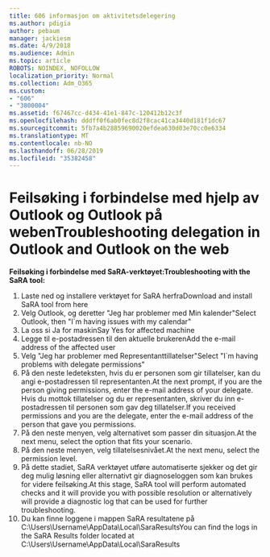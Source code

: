 ```yaml
---
title: 606 informasjon om aktivitetsdelegering
ms.author: pdigia
author: pebaum
manager: jackiesm
ms.date: 4/9/2018
ms.audience: Admin
ms.topic: article
ROBOTS: NOINDEX, NOFOLLOW
localization_priority: Normal
ms.collection: Adm_O365
ms.custom:
- "606"
- "3800004"
ms.assetid: f67467cc-d434-41e1-847c-120412b12c3f
ms.openlocfilehash: dddff0f6ab0fec8d2f8cac41ca3440d181f1dc67
ms.sourcegitcommit: 5fb7a4b28859690020efdea630d03e70cc0e6334
ms.translationtype: MT
ms.contentlocale: nb-NO
ms.lasthandoff: 06/28/2019
ms.locfileid: "35382458"
---
```

# <a name="troubleshooting-delegation-in-outlook-and-outlook-on-the-web"></a><span data-ttu-id="f8ae6-102">Feilsøking i forbindelse med hjelp av Outlook og Outlook på weben</span><span class="sxs-lookup"><span data-stu-id="f8ae6-102">Troubleshooting delegation in Outlook and Outlook on the web</span></span>

<span data-ttu-id="f8ae6-103">**Feilsøking i forbindelse med SaRA-verktøyet:**</span><span class="sxs-lookup"><span data-stu-id="f8ae6-103">**Troubleshooting with the SaRA tool:**</span></span>

1. <span data-ttu-id="f8ae6-104">Laste ned og installere verktøyet for SaRA herfra</span><span class="sxs-lookup"><span data-stu-id="f8ae6-104">Download and install SaRA tool from here</span></span>
1. <span data-ttu-id="f8ae6-105">Velg Outlook, og deretter "Jeg har problemer med Min kalender"</span><span class="sxs-lookup"><span data-stu-id="f8ae6-105">Select Outlook, then "I\`m having issues with my calendar"</span></span>
1. <span data-ttu-id="f8ae6-106">La oss si Ja for maskin</span><span class="sxs-lookup"><span data-stu-id="f8ae6-106">Say Yes for affected machine</span></span>
1. <span data-ttu-id="f8ae6-107">Legge til e-postadressen til den aktuelle brukeren</span><span class="sxs-lookup"><span data-stu-id="f8ae6-107">Add the e-mail address of the affected user</span></span>
1. <span data-ttu-id="f8ae6-108">Velg "Jeg har problemer med Representanttillatelser"</span><span class="sxs-lookup"><span data-stu-id="f8ae6-108">Select "I\`m having problems with delegate permissions"</span></span>
1. <span data-ttu-id="f8ae6-109">På den neste ledeteksten, hvis du er personen som gir tillatelser, kan du angi e-postadressen til representanten.</span><span class="sxs-lookup"><span data-stu-id="f8ae6-109">At the next prompt, if you are the person giving permissions, enter the e-mail address of your delegate.</span></span> <span data-ttu-id="f8ae6-110">Hvis du mottok tillatelser og du er representanten, skriver du inn e-postadressen til personen som gav deg tillatelser.</span><span class="sxs-lookup"><span data-stu-id="f8ae6-110">If you received permissions and you are the delegate, enter the e-mail address of the person that gave you permissions.</span></span>
1. <span data-ttu-id="f8ae6-111">På den neste menyen, velg alternativet som passer din situasjon.</span><span class="sxs-lookup"><span data-stu-id="f8ae6-111">At the next menu, select the option that fits your scenario.</span></span>
1. <span data-ttu-id="f8ae6-112">På den neste menyen, velg tillatelsesnivået.</span><span class="sxs-lookup"><span data-stu-id="f8ae6-112">At the next menu, select the permission level.</span></span>
1. <span data-ttu-id="f8ae6-113">På dette stadiet, SaRA verktøyet utføre automatiserte sjekker og det gir deg mulig løsning eller alternativt gir diagnoseloggen som kan brukes for videre feilsøking.</span><span class="sxs-lookup"><span data-stu-id="f8ae6-113">At this stage, SaRA tool will perform automated checks and it will provide you with possible resolution or alternatively will provide a diagnostic log that can be used for further troubleshooting.</span></span>
1. <span data-ttu-id="f8ae6-114">Du kan finne loggene i mappen SaRA resultatene på C:\Users\Username\AppData\Local\SaraResults</span><span class="sxs-lookup"><span data-stu-id="f8ae6-114">You can find the logs in the SaRA Results folder located at C:\Users\Username\AppData\Local\SaraResults</span></span>
